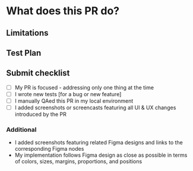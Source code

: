 # What does this PR do?

<!--
Explain the purpose of PR and any helpful context. Focus on technical details not available in linked linear ticket(s).

If the PR changes the UI or UX in any way, include screenshots or screencasts, whatever is more appropriate (e.g., use
screencast for changes including animations, dropdowns, interactions; use screenshots for component design changes). If
you are following Figma designs, also include screenshots of and Figma node links to these designs.
-->

## Limitations

<!--
Fill in any limitations/negative changes this PR introduces.
-->

## Test Plan

<!--
Write any specific testing instructions for the reviewers.
-->

## Submit checklist

<!--
Check also if some items are not applicable so each PR before merge shall have checked all.
-->

- [ ] My PR is focused - addressing only one thing at the time
- [ ] I wrote new tests [for a bug or new feature]
- [ ] I manually QAed this PR in my local environment
- [ ] I added screenshots or screencasts featuring all UI & UX changes introduced by the PR

### Additional

- I added screenshots featuring related Figma designs and links to the corresponding Figma nodes
- My implementation follows Figma design as close as possible in terms of colors, sizes, margins, proportions, and
      positions
